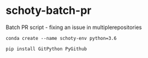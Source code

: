 # schoty-batch-pr
Batch PR script - fixing an issue in multiplerepositories

```
conda create --name schoty-env python=3.6

pip install GitPython PyGithub
```
